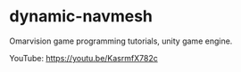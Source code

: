 # dynamic-navmesh
Omarvision game programming tutorials, unity game engine. 

YouTube:   https://youtu.be/KasrmfX782c
